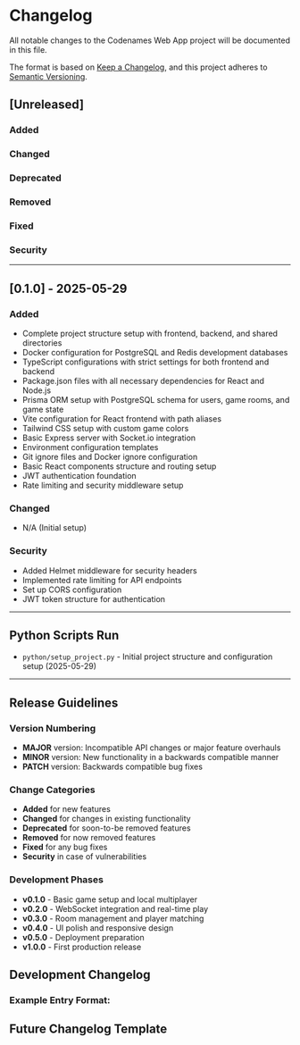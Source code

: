 # Changelog

All notable changes to the Codenames Web App project will be documented in this file.

The format is based on [Keep a Changelog](https://keepachangelog.com/en/1.0.0/),
and this project adheres to [Semantic Versioning](https://semver.org/spec/v2.0.0.html).

## [Unreleased]

### Added

### Changed

### Deprecated

### Removed

### Fixed

### Security

---

## [0.1.0] - 2025-05-29

### Added
- Complete project structure setup with frontend, backend, and shared directories
- Docker configuration for PostgreSQL and Redis development databases
- TypeScript configurations with strict settings for both frontend and backend
- Package.json files with all necessary dependencies for React and Node.js
- Prisma ORM setup with PostgreSQL schema for users, game rooms, and game state
- Vite configuration for React frontend with path aliases
- Tailwind CSS setup with custom game colors
- Basic Express server with Socket.io integration
- Environment configuration templates
- Git ignore files and Docker ignore configuration
- Basic React components structure and routing setup
- JWT authentication foundation
- Rate limiting and security middleware setup

### Changed
- N/A (Initial setup)

### Security
- Added Helmet middleware for security headers
- Implemented rate limiting for API endpoints
- Set up CORS configuration
- JWT token structure for authentication

---

## Python Scripts Run
- `python/setup_project.py` - Initial project structure and configuration setup (2025-05-29)

---


## Release Guidelines

### Version Numbering
- **MAJOR** version: Incompatible API changes or major feature overhauls
- **MINOR** version: New functionality in a backwards compatible manner
- **PATCH** version: Backwards compatible bug fixes

### Change Categories
- **Added** for new features
- **Changed** for changes in existing functionality
- **Deprecated** for soon-to-be removed features
- **Removed** for now removed features
- **Fixed** for any bug fixes
- **Security** in case of vulnerabilities

### Development Phases
- **v0.1.0** - Basic game setup and local multiplayer
- **v0.2.0** - WebSocket integration and real-time play
- **v0.3.0** - Room management and player matching
- **v0.4.0** - UI polish and responsive design
- **v0.5.0** - Deployment preparation
- **v1.0.0** - First production release




## Development Changelog

<!-- When you're ready to start development, move items from Unreleased to a new version section -->

### Example Entry Format:
<!--
## [0.1.0] - 2025-05-29

### Added
- Basic React frontend with TypeScript and Vite setup
- Express backend with Socket.io integration
- PostgreSQL database with Prisma ORM
- Core game state management with Context API
- Basic game board component and card system
- JWT authentication system
- Room creation and joining functionality

### Changed
- Updated package.json dependencies to latest versions

### Fixed
- Fixed TypeScript configuration for shared types

### Security
- Added input validation with Zod schemas
-->




## Future Changelog Template

<!--
Copy this template when adding new releases:

## [Version] - YYYY-MM-DD

### Added
- 

### Changed
- 

### Deprecated
- 

### Removed
- 

### Fixed
- 

### Security
- 

-->